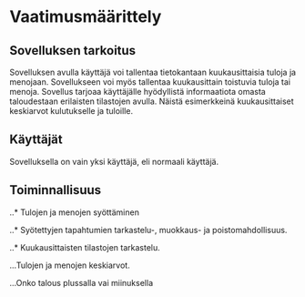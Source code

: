# Vaatimusmäärittely

## Sovelluksen tarkoitus

Sovelluksen avulla käyttäjä voi tallentaa tietokantaan kuukausittaisia 
tuloja ja menojaan. Sovellukseen voi myös tallentaa kuukausittain 
toistuvia tuloja tai menoja. Sovellus tarjoaa käyttäjälle hyödyllistä 
informaatiota omasta taloudestaan erilaisten tilastojen avulla. Näistä 
esimerkkeinä kuukausittaiset keskiarvot kulutukselle ja tuloille.

## Käyttäjät

Sovelluksella on vain yksi käyttäjä, eli normaali käyttäjä.

## Toiminnallisuus

..* Tulojen ja menojen syöttäminen

..* Syötettyjen tapahtumien tarkastelu-, muokkaus- ja 
poistomahdollisuus.

..* Kuukausittaisten tilastojen tarkastelu.

...Tulojen ja menojen keskiarvot.

...Onko talous plussalla vai miinuksella

